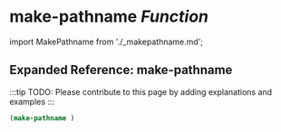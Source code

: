 # **make-pathname** *Function*

import MakePathname from './_makepathname.md';

<MakePathname />

## Expanded Reference: make-pathname

:::tip
TODO: Please contribute to this page by adding explanations and examples
:::

```lisp
(make-pathname )
```
